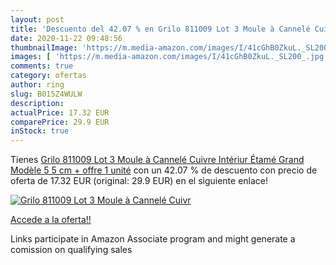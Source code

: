 ```yaml
---
layout: post
title: 'Descuento del 42.07 % en Grilo 811009 Lot 3 Moule à Cannelé Cuivr'
date: 2020-11-22 09:48:56
thumbnailImage: 'https://m.media-amazon.com/images/I/41cGhB0ZkuL._SL200_.jpg'
images: [ 'https://m.media-amazon.com/images/I/41cGhB0ZkuL._SL200_.jpg' ]
comments: true
category: ofertas
author: ring
slug: B015Z4WULW
description:
actualPrice: 17.32 EUR
comparePrice: 29.9 EUR
inStock: true
---
```


Tienes [Grilo 811009 Lot 3 Moule à Cannelé Cuivre  Intériur Étamé  Grand Modèle  5 5 cm  + offre 1 unité](https://www.amazon.fr/dp/B015Z4WULW/?tag=tolees0d-21) con un 42.07 % de descuento con precio de oferta de 17.32 EUR (original: 29.9 EUR) en el siguiente enlace!

[![Grilo 811009 Lot 3 Moule à Cannelé Cuivr](https://m.media-amazon.com/images/I/41cGhB0ZkuL._SL200_.jpg)](https://www.amazon.fr/dp/B015Z4WULW/?tag=tolees0d-21)

[Accede a la oferta!!](https://www.amazon.fr/dp/B015Z4WULW/?tag=tolees0d-21)

Links participate in Amazon Associate program and might generate a comission on qualifying sales


